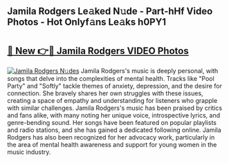 ## Jamila Rodgers Le𝚊ked N𝚞de - Part-hHf Video Photos - Hot Onlyf𝚊ns Le𝚊ks h0PY1

# <h2><a href="http://ab40166.deff.icu/?id=Jamila+Rodgers">🔗 New 👉🔴 Jamila Rodgers VIDEO Photos</a></h2>

[![Jamila Rodgers N𝚞des](https://i.imgur.com/rIISA9y.gif)](http://ab40166.deff.icu/?id=Jamila+Rodgers)
Jamila Rodgers's music is deeply personal, with songs that delve into the complexities of mental health. Tracks like "Pool Party" and "Softly" tackle themes of anxiety, depression, and the desire for connection. She bravely shares her own struggles with these issues, creating a space of empathy and understanding for listeners who grapple with similar challenges. Jamila Rodgers's music has been praised by critics and fans alike, with many noting her unique voice, introspective lyrics, and genre-bending sound. Her songs have been featured on popular playlists and radio stations, and she has gained a dedicated following online. Jamila Rodgers has also been recognized for her advocacy work, particularly in the area of mental health awareness and support for young women in the music industry.
